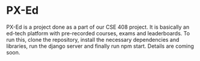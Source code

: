 # PX-Ed
PX-Ed is a project done as a part of our CSE 408 project. It is basically an ed-tech platform with pre-recorded courses, exams and leaderboards.
To run this, clone the repository, install the necessary dependencies and libraries, run the django server and finally run npm start.
Details are coming soon.
